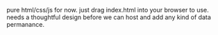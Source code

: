 pure html/css/js for now. just drag index.html into your browser to use. needs a thoughtful design before we can host and add any kind of data permanance.
